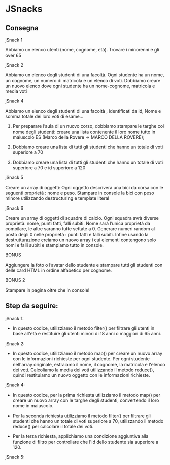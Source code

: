 JSnacks
===

## Consegna 

jSnack 1

Abbiamo un elenco utenti (nome, cognome, età). Trovare i minorenni e gli over 65

jSnack 2

Abbiamo un elenco degli studenti di una facoltà. Ogni studente ha un nome, un cognome, un numero di matricola e un elenco di voti. Dobbiamo creare un nuovo elenco dove ogni studente ha un nome-cognome, matricola e media voti

jSnack 4

Abbiamo un elenco degli studenti di una facoltà , identificati da id, Nome e somma totale dei loro voti di esame...

1. Per preparare l’aula di un nuovo corso, dobbiamo stampare le targhe col nome degli studenti: creare una lista contenente il loro nome tutto in maiuscolo ES (Marco della Rovere => MARCO DELLA ROVERE);

2. Dobbiamo creare una lista di tutti gli studenti che hanno un totale di voti superiore a 70

3. Dobbiamo creare una lista di tutti gli studenti che hanno un totale di voti superiore a 70 e id superiore a 120

jSnack 5

Creare un array di oggetti: Ogni oggetto descriverà una bici da corsa con le seguenti proprietà : nome e peso. Stampare in console la bici con peso minore utilizzando destructuring e template literal

jSnack 6

Creare un array di oggetti di squadre di calcio. Ogni squadra avrà diverse proprietà: nome, punti fatti, falli subiti. Nome sarà l’unica proprietà da compilare, le altre saranno tutte settate a 0. Generare numeri random al posto degli 0 nelle proprietà : punti fatti e falli subiti. Infine usando la destrutturazione creiamo un nuovo array i cui elementi contengono solo nomi e falli subiti e stampiamo tutto in console.

BONUS

Aggiungere la foto o l’avatar dello studente e stampare tutti gli studenti con delle card HTML in ordine alfabetico per cognome.

BONUS 2

Stampare in pagina oltre che in console!


## Step da seguire: 
jSnack 1:
- In questo codice, utilizziamo il metodo filter() per filtrare gli utenti in base all'età e restituire gli utenti minori di 18 anni o maggiori di 65 anni.


jSnack 2:
- In questo codice, utilizziamo il metodo map() per creare un nuovo array con le informazioni richieste per ogni studente. Per ogni studente nell'array originale, estraiamo il nome, il cognome, la matricola e l'elenco dei voti. Calcoliamo la media dei voti utilizzando il metodo reduce(), quindi restituiamo un nuovo oggetto con le informazioni richieste.

jSnack 4:
- In questo codice, per la prima richiesta utilizziamo il metodo map() per creare un nuovo array con le targhe degli studenti, convertendo il loro nome in maiuscolo.

- Per la seconda richiesta utilizziamo il metodo filter() per filtrare gli studenti che hanno un totale di voti superiore a 70, utilizzando il metodo reduce() per calcolare il totale dei voti.

- Per la terza richiesta, applichiamo una condizione aggiuntiva alla funzione di filtro per controllare che l'id dello studente sia superiore a 120.

jSnack 5: